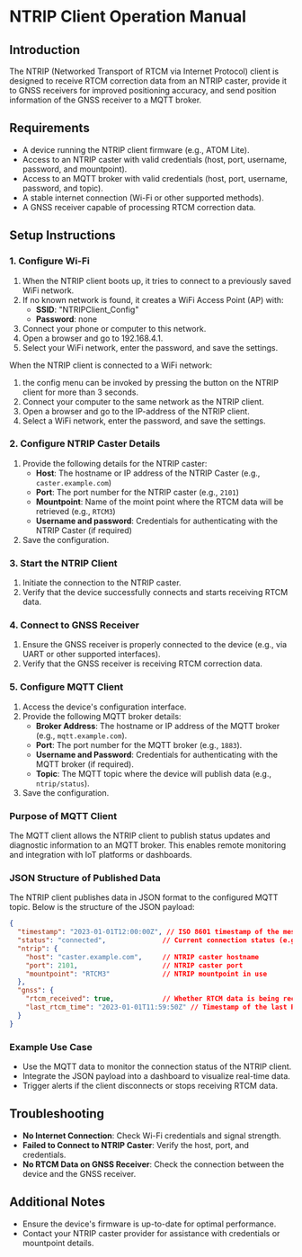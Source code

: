 # NTRIP Client Operation Manual

## Introduction
The NTRIP (Networked Transport of RTCM via Internet Protocol) client is designed to receive RTCM correction data from an NTRIP caster, provide it to GNSS receivers for improved positioning accuracy, and send position information of the GNSS receiver to a MQTT broker. 

## Requirements
- A device running the NTRIP client firmware (e.g., ATOM Lite).
- Access to an NTRIP caster with valid credentials (host, port, username, password, and mountpoint).
- Access to an MQTT broker with valid credentials (host, port, username, password, and topic).
- A stable internet connection (Wi-Fi or other supported methods).
- A GNSS receiver capable of processing RTCM correction data.

## Setup Instructions

### 1. Configure Wi-Fi
1. When the NTRIP client boots up, it tries to connect to a previously saved WiFi network.
2. If no known network is found, it creates a WiFi Access Point (AP) with:
   - **SSID**: "NTRIPClient_Config"
   - **Password**: none
3. Connect your phone or computer to this network.
4. Open a browser and go to 192.168.4.1.
5. Select your WiFi network, enter the password, and save the settings.

When the NTRIP client is connected to a WiFi network:
1. the config menu can be invoked by pressing the button on the NTRIP client for more than 3 seconds. 
2. Connect your computer to the same network as the NTRIP client. 
3. Open a browser and go to the IP-address of the NTRIP client. 
4. Select a WiFi network, enter the password, and save the settings.

### 2. Configure NTRIP Caster Details
1. Provide the following details for the NTRIP caster:
   - **Host**: The hostname or IP address of the NTRIP Caster (e.g., `caster.example.com`)
   - **Port**: The port number for the NTRIP caster (e.g., `2101`)
   - **Mountpoint**: Name of the moint point where the RTCM data will be retrieved (e.g., `RTCM3`)
   - **Username and password**: Credentials for authenticating with the NTRIP Caster (if required)
2. Save the configuration.

### 3. Start the NTRIP Client
1. Initiate the connection to the NTRIP caster.
2. Verify that the device successfully connects and starts receiving RTCM data.

### 4. Connect to GNSS Receiver
1. Ensure the GNSS receiver is properly connected to the device (e.g., via UART or other supported interfaces).
2. Verify that the GNSS receiver is receiving RTCM correction data.

### 5. Configure MQTT Client
1. Access the device's configuration interface.
2. Provide the following MQTT broker details:
   - **Broker Address**: The hostname or IP address of the MQTT broker (e.g., `mqtt.example.com`).
   - **Port**: The port number for the MQTT broker (e.g., `1883`).
   - **Username and Password**: Credentials for authenticating with the MQTT broker (if required).
   - **Topic**: The MQTT topic where the device will publish data (e.g., `ntrip/status`).
3. Save the configuration.

### Purpose of MQTT Client
The MQTT client allows the NTRIP client to publish status updates and diagnostic information to an MQTT broker. This enables remote monitoring and integration with IoT platforms or dashboards.

### JSON Structure of Published Data
The NTRIP client publishes data in JSON format to the configured MQTT topic. Below is the structure of the JSON payload:

```json
{
  "timestamp": "2023-01-01T12:00:00Z", // ISO 8601 timestamp of the message
  "status": "connected",              // Current connection status (e.g., "connected", "disconnected")
  "ntrip": {
    "host": "caster.example.com",     // NTRIP caster hostname
    "port": 2101,                     // NTRIP caster port
    "mountpoint": "RTCM3"             // NTRIP mountpoint in use
  },
  "gnss": {
    "rtcm_received": true,            // Whether RTCM data is being received
    "last_rtcm_time": "2023-01-01T11:59:50Z" // Timestamp of the last RTCM message received
  }
}
```

### Example Use Case
- Use the MQTT data to monitor the connection status of the NTRIP client.
- Integrate the JSON payload into a dashboard to visualize real-time data.
- Trigger alerts if the client disconnects or stops receiving RTCM data.

## Troubleshooting
- **No Internet Connection**: Check Wi-Fi credentials and signal strength.
- **Failed to Connect to NTRIP Caster**: Verify the host, port, and credentials.
- **No RTCM Data on GNSS Receiver**: Check the connection between the device and the GNSS receiver.

## Additional Notes
- Ensure the device's firmware is up-to-date for optimal performance.
- Contact your NTRIP caster provider for assistance with credentials or mountpoint details.

